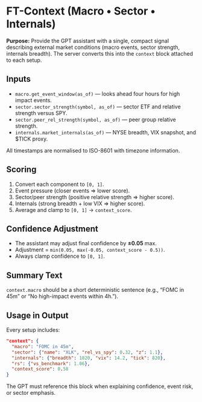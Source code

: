 # FT-Context (Macro • Sector • Internals)

**Purpose:** Provide the GPT assistant with a single, compact signal describing external market conditions (macro events, sector strength, internals breadth). The server converts this into the `context` block attached to each setup.

## Inputs

- `macro.get_event_window(as_of)` — looks ahead four hours for high impact events.
- `sector.sector_strength(symbol, as_of)` — sector ETF and relative strength versus SPY.
- `sector.peer_rel_strength(symbol, as_of)` — peer group relative strength.
- `internals.market_internals(as_of)` — NYSE breadth, VIX snapshot, and $TICK proxy.

All timestamps are normalised to ISO-8601 with timezone information.

## Scoring

1. Convert each component to `[0, 1]`.
2. Event pressure (closer events ⇒ lower score).
3. Sector/peer strength (positive relative strength ⇒ higher score).
4. Internals (strong breadth + low VIX ⇒ higher score).
5. Average and clamp to `[0, 1]` → `context_score`.

## Confidence Adjustment

- The assistant may adjust final confidence by **±0.05** max.
- Adjustment = `min(0.05, max(-0.05, context_score - 0.5))`.
- Always clamp confidence to `[0, 1]`.

## Summary Text

`context.macro` should be a short deterministic sentence (e.g., “FOMC in 45m” or “No high-impact events within 4h.”).

## Usage in Output

Every setup includes:

```json
"context": {
  "macro": "FOMC in 45m",
  "sector": {"name": "XLK", "rel_vs_spy": 0.32, "z": 1.1},
  "internals": {"breadth": 1820, "vix": 14.2, "tick": 820},
  "rs": {"vs_benchmark": 1.06},
  "context_score": 0.58
}
```

The GPT must reference this block when explaining confidence, event risk, or sector emphasis.
